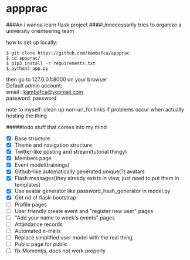 # appprac
###An i wanna learn flask project
####Unnecessarily tries to organize a university orienteering team

how to set up locally:
```
$ git clone https://github.com/kambafca/appprac  
$ cd appprac/  
$ pip3 install -r requirements.txt
$ python3 app.py
```
then go to 127.0.0.1:8000 on your browser  
Default admin account:  
email   : kambafca@yopmail.com  
password: password  


note to myself: clean up non-url_for links if problems occur when actually hosting the thing  

#####todo stuff that comes into my mind
- [x] Base structure
- [x] Theme and navigation structure
- [x] Twitter-like posting and stream(tutorial thingy)
- [x] Members page
- [x] Event model(trainings)
- [x] Github-like automatically generated unique(?) avatars
- [x] Flash messages(they already exists in view, just need to put them in templates)
- [x] Use avatar generator like password_hash_generator in model.py
- [x] Get rid of flask-bootstrap
- [ ] Profile pages
- [ ] User friendly create event and "register new user" pages
- [ ] "Add your name to week's events" pages
- [ ] Attandance records
- [ ] Automated e-mails
- [ ] Replace simplified user model with the real thing
- [ ] Public page for public
- [ ] fix Momentjs, does not work properly
